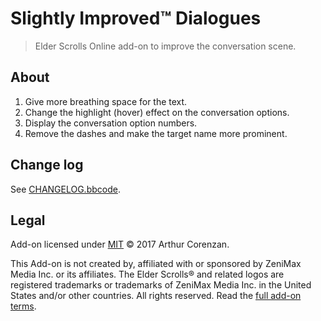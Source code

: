 # Slightly Improved™ Dialogues

> Elder Scrolls Online add-on to improve the conversation scene.

## About

1. Give more breathing space for the text.
2. Change the highlight (hover) effect on the conversation options.
3. Display the conversation option numbers.
4. Remove the dashes and make the target name more prominent.

## Change log

See [CHANGELOG.bbcode](CHANGELOG.bbcode).

## Legal

Add-on licensed under [MIT](LICENSE) © 2017 Arthur Corenzan.

This Add-on is not created by, affiliated with or sponsored by ZeniMax Media Inc. or its affiliates. The Elder Scrolls® and related logos are registered trademarks or trademarks of ZeniMax Media Inc. in the United States and/or other countries. All rights reserved. Read the [full add-on terms](https://account.elderscrollsonline.com/add-on-terms).
